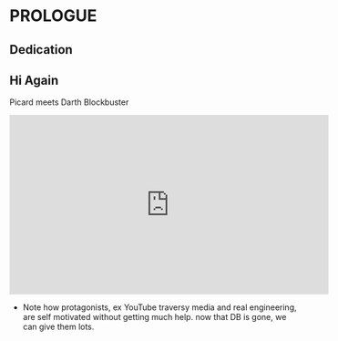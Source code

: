
# PROLOGUE

## Dedication

## Hi Again

Picard meets Darth Blockbuster

<iframe width="560" height="315" src="https://www.youtube-nocookie.com/embed/UTtCI61p0Us" frameborder="0" allow="accelerometer; autoplay; encrypted-media; gyroscope; picture-in-picture" allowfullscreen></iframe>

- Note how protagonists, ex YouTube traversy media and real engineering, are self motivated without getting much help. now that DB is gone, we can give them lots.
  